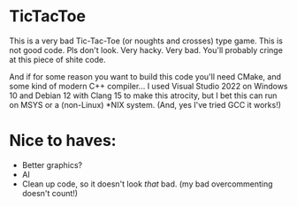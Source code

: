 # TicTacToe

This is a very bad Tic-Tac-Toe (or noughts and crosses) type game.
This is not good code. Pls don't look. Very hacky. Very bad.
You'll probably cringe at this piece of shite code.

And if for some reason you want to build this code you'll need CMake, and some kind of modern C++ compiler...
I used Visual Studio 2022 on Windows 10 and Debian 12 with Clang 15 to make this atrocity, but I bet this can run on MSYS or a (non-Linux) *NIX system. (And, yes I've tried GCC it works!)

# Nice to haves:

* Better graphics?
* AI
* Clean up code, so it doesn't look *that* bad. (my bad overcommenting doesn't count!)
